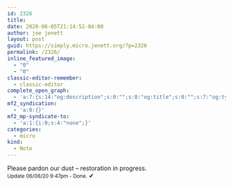 ```yaml
---
id: 2326
title: 
date: 2020-06-05T21:14:52-04:00
author: joe jenett
layout: post
guid: https://simply.micro.jenett.org/?p=2326
permalink: /2326/
inline_featured_image:
  - "0"
  - "0"
classic-editor-remember:
  - classic-editor
complete_open_graph:
  - 'a:7:{s:14:"og:description";s:0:"";s:8:"og:title";s:0:"";s:7:"og:type";s:0:"";s:12:"twitter:card";s:7:"summary";s:15:"twitter:creator";s:0:"";s:19:"twitter:description";s:0:"";s:8:"og:image";s:0:"";}'
mf2_syndication:
  - 'a:0:{}'
mf2_mp-syndicate-to:
  - 'a:1:{i:0;s:4:"none";}'
categories:
  - micro
kind:
  - Note
---
```

Please pardon our dust – restoration in progress.  
<small>Update 06/06/20 9:47pm - Done.</small> ✔